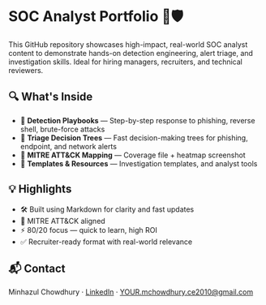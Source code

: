 # SOC Analyst Portfolio 🚨🛡️

This GitHub repository showcases high-impact, real-world SOC analyst content to demonstrate hands-on detection engineering, alert triage, and investigation skills. Ideal for hiring managers, recruiters, and technical reviewers.

## 🔍 What's Inside

- 📑 **Detection Playbooks** — Step-by-step response to phishing, reverse shell, brute-force attacks
- 🔁 **Triage Decision Trees** — Fast decision-making trees for phishing, endpoint, and network alerts
- 🧠 **MITRE ATT&CK Mapping** — Coverage file + heatmap screenshot
- 📂 **Templates & Resources** — Investigation templates, and analyst tools

## 💡 Highlights

- 🛠️ Built using Markdown for clarity and fast updates  
- 🎯 MITRE ATT&CK aligned  
- ⚡ 80/20 focus — quick to learn, high ROI  
- ✅ Recruiter-ready format with real-world relevance  

## 📬 Contact
Minhazul Chowdhury · [LinkedIn](https://www.linkedin.com/in/minhazul-chowdhury) · YOUR.mchowdhury.ce2010@gmail.com
